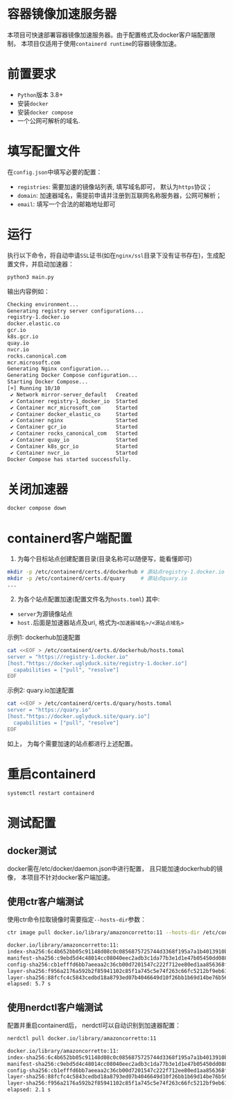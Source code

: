 # 容器镜像加速服务器
本项目可快速部署容器镜像加速服务器。由于配置格式及docker客户端配置限制， 本项目仅适用于使用`containerd runtime`的容器镜像加速。

# 前置要求
- `Python`版本 3.8+
- 安装`docker`
- 安装`docker compose`
- 一个公网可解析的域名.

# 填写配置文件
在`config.json`中填写必要的配置：
- `registries`: 需要加速的镜像站列表, 填写域名即可， 默认为`https`协议；
- `domain`: 加速器域名，需提前申请并注册到互联网名称服务器，公网可解析；
- `email`: 填写一个合法的邮箱地址即可

# 运行
执行以下命令，将自动申请`SSL`证书(如在`nginx/ssl`目录下没有证书存在)，生成配置文件，并启动加速器：
```bash
python3 main.py
```
输出内容例如：
```bash
Checking environment...
Generating registry server configurations...
registry-1.docker.io
docker.elastic.co
gcr.io
k8s.gcr.io
quay.io
nvcr.io
rocks.canonical.com
mcr.microsoft.com
Generating Nginx configuration...
Generating Docker Compose configuration...
Starting Docker Compose...
[+] Running 10/10
 ✔ Network mirror-server_default   Created                                                                                                                                   0.1s 
 ✔ Container registry-1_docker_io  Started                                                                                                                                   0.2s 
 ✔ Container mcr_microsoft_com     Started                                                                                                                                   0.2s 
 ✔ Container docker_elastic_co     Started                                                                                                                                   0.2s 
 ✔ Container nginx                 Started                                                                                                                                   0.2s 
 ✔ Container gcr_io                Started                                                                                                                                   0.2s 
 ✔ Container rocks_canonical_com   Started                                                                                                                                   0.2s 
 ✔ Container quay_io               Started                                                                                                                                   0.2s 
 ✔ Container k8s_gcr_io            Started                                                                                                                                   0.2s 
 ✔ Container nvcr_io               Started                                                                                                                                   0.2s 
Docker Compose has started successfully.
```

# 关闭加速器
```bash
docker compose down
```

# containerd客户端配置
1. 为每个目标站点创建配置目录(目录名称可以随便写，能看懂即可)
```bash
mkdir -p /etc/containerd/certs.d/dockerhub # 源站点registry-1.docker.io
mkdir -p /etc/containerd/certs.d/quary     # 源站点quary.io
...
```

2. 为各个站点配置加速(配置文件名为`hosts.toml`)
其中:
- `server`为源镜像站点
- `host.`后面是加速器站点及uri, 格式为`<加速器域名>/<源站点域名>`

示例1: dockerhub加速配置
```bash
cat <<EOF > /etc/containerd/certs.d/dockerhub/hosts.tomal
server = "https://registry-1.docker.io"
[host."https://docker.uglyduck.site/registry-1.docker.io"]
  capabilities = ["pull", "resolve"]
EOF
```

示例2: quary.io加速配置
```bash
cat <<EOF > /etc/containerd/certs.d/quary/hosts.tomal
server = "https://quary.io"
[host."https://docker.uglyduck.site/quary.io"]
  capabilities = ["pull", "resolve"]
EOF
```

如上， 为每个需要加速的站点都进行上述配置。

# 重启containerd
```bash
systemctl restart containerd
```

# 测试配置
## docker测试
docker需在/etc/docker/daemon.json中进行配置， 且只能加速dockerhub的镜像， 本项目不针对docker客户端加速。

## 使用ctr客户端测试
使用ctr命令拉取镜像时需要指定`--hosts-dir`参数：
```bash
ctr image pull docker.io/library/amazoncorretto:11 --hosts-dir /etc/containerd/certs.d

docker.io/library/amazoncorretto:11:                                              resolved       |++++++++++++++++++++++++++++++++++++++|
index-sha256:6c4b652bb05c91148d08c0c0856875725744d3368f195a7a1b4013910ba8efc0:    exists         |++++++++++++++++++++++++++++++++++++++|
manifest-sha256:c9ebd5d4c48014cc08040eec2adb3c1da77b3e1d1e47b05450dd088873f77c26: exists         |++++++++++++++++++++++++++++++++++++++|
config-sha256:cb1efffd6bb7aeeaa2c36cb00d7201547c222f712ee80ed1aa856368f90272a4:   exists         |++++++++++++++++++++++++++++++++++++++|
layer-sha256:f956a2176a592b2f85941102c85f1a745c5e74f263c66fc5212bf9eb619f28e1:    downloading    |+++++++++++++++++++-------------------| 31.0 MiB/59.8 MiB
layer-sha256:88fcfc4c5843cedbd18a8793ed07b4046649d10f26bb1b69d14be76b565cb914:    downloading    |++++++++++++++++++++------------------| 75.0 MiB/141.3 MiB
elapsed: 5.7 s                                                                    total:  106.0  (18.6 MiB/s)
```

## 使用nerdctl客户端测试
配置并重启containerd后， nerdctl可以自动识别到加速器配置：
```bash
nerdctl pull docker.io/library/amazoncorretto:11

docker.io/library/amazoncorretto:11:                                              resolved       |++++++++++++++++++++++++++++++++++++++|
index-sha256:6c4b652bb05c91148d08c0c0856875725744d3368f195a7a1b4013910ba8efc0:    exists         |++++++++++++++++++++++++++++++++++++++|
manifest-sha256:c9ebd5d4c48014cc08040eec2adb3c1da77b3e1d1e47b05450dd088873f77c26: exists         |++++++++++++++++++++++++++++++++++++++|
config-sha256:cb1efffd6bb7aeeaa2c36cb00d7201547c222f712ee80ed1aa856368f90272a4:   exists         |++++++++++++++++++++++++++++++++++++++|
layer-sha256:88fcfc4c5843cedbd18a8793ed07b4046649d10f26bb1b69d14be76b565cb914:    downloading    |++++++++++++++------------------------| 54.0 MiB/141.3 MiB
layer-sha256:f956a2176a592b2f85941102c85f1a745c5e74f263c66fc5212bf9eb619f28e1:    downloading    |++++++--------------------------------| 11.0 MiB/59.8 MiB
elapsed: 2.1 s                                                                    total:  65.0 M (30.9 MiB/s)
```
